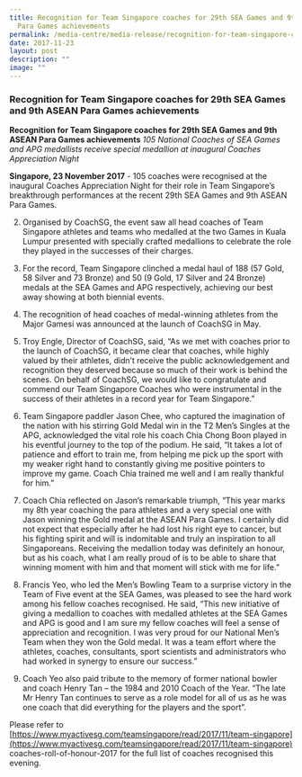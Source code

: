 ```yaml
---
title: Recognition for Team Singapore coaches for 29th SEA Games and 9th ASEAN
  Para Games achievements
permalink: /media-centre/media-release/recognition-for-team-singapore-coaches-for-29th-sea-games/
date: 2017-11-23
layout: post
description: ""
image: ""
---
```

### **Recognition for Team Singapore coaches for 29th SEA Games and 9th ASEAN Para Games achievements**

**Recognition for Team Singapore coaches for 29th SEA Games and 9th ASEAN Para Games achievements**  _105 National Coaches of SEA Games and APG medallists receive special medallion at inaugural Coaches Appreciation Night_  
   
**Singapore, 23 November 2017** - 105 coaches were recognised at the inaugural Coaches Appreciation Night for their role in Team Singapore’s breakthrough performances at the recent 29th SEA Games and 9th ASEAN Para Games.   
   
2. Organised by CoachSG, the event saw all head coaches of Team Singapore athletes and teams who medalled at the two Games in Kuala Lumpur presented with specially crafted medallions to celebrate the role they played in the successes of their charges.   
   
3. For the record, Team Singapore clinched a medal haul of 188 (57 Gold, 58 Silver and 73 Bronze) and 50 (9 Gold, 17 Silver and 24 Bronze) medals at the SEA Games and APG respectively, achieving our best away showing at both biennial events.   
   
4. The recognition of head coaches of medal-winning athletes from the Major Gamesi was announced at the launch of CoachSG in May.   
   
5. Troy Engle, Director of CoachSG, said, “As we met with coaches prior to the launch of CoachSG, it became clear that coaches, while highly valued by their athletes, didn’t receive the public acknowledgement and recognition they deserved because so much of their work is behind the scenes. On behalf of CoachSG, we would like to congratulate and commend our Team Singapore Coaches who were instrumental in the success of their athletes in a record year for Team Singapore.”  
   
6. Team Singapore paddler Jason Chee, who captured the imagination of the nation with his stirring Gold Medal win in the T2 Men’s Singles at the APG, acknowledged the vital role his coach Chia Chong Boon played in his eventful journey to the top of the podium. He said, “It takes a lot of patience and effort to train me, from helping me pick up the sport with my weaker right hand to constantly giving me positive pointers to improve my game. Coach Chia trained me well and I am really thankful for him.”  
   
7. Coach Chia reflected on Jason’s remarkable triumph, “This year marks my 8th year coaching the para athletes and a very special one with Jason winning the Gold medal at the ASEAN Para Games. I certainly did not expect that especially after he had lost his right eye to cancer, but his fighting spirit and will is indomitable and truly an inspiration to all Singaporeans. Receiving the medallion today was definitely an honour, but as his coach, what I am really proud of is to be able to share that winning moment with him and that moment will stick with me for life.”

8. Francis Yeo, who led the Men’s Bowling Team to a surprise victory in the Team of Five event at the SEA Games, was pleased to see the hard work among his fellow coaches recognised. He said, “This new initiative of giving a medallion to coaches with medalled athletes at the SEA Games and APG is good and I am sure my fellow coaches will feel a sense of appreciation and recognition. I was very proud for our National Men’s Team when they won the Gold medal. It was a team effort where the athletes, coaches, consultants, sport scientists and administrators who had worked in synergy to ensure our success.”  
   
9. Coach Yeo also paid tribute to the memory of former national bowler and coach Henry Tan – the 1984 and 2010 Coach of the Year. “The late Mr Henry Tan continues to serve as a role model for all of us as he was one coach that did everything for the players and the sport”.   
   
Please refer to [https://www.myactivesg.com/teamsingapore/read/2017/11/team-singapore](https://www.myactivesg.com/teamsingapore/read/2017/11/team-singapore) coaches-roll-of-honour-2017 for the full list of coaches recognised this evening.